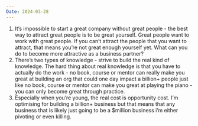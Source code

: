 ```yaml
---
Date: 2024-03-28
---
```

1. It’s impossible to start a great company without great people - the best way to attract great people is to be great yourself. Great people want to work with great people. If you can’t attract the people that you want to attract, that means you’re not great enough yourself yet. What can you do to become more attractive as a business partner?
2. There’s two types of knowledge - strive to build the real kind of knowledge. The hard thing about real knowledge is that you have to actually do the work - no book, course or mentor can really make you great at building an org that could one day impact a billion+ people just like no book, course or mentor can make you great at playing the piano - you can only become great through practice.
3. Especially when you’re young, the real cost is opportunity cost. I’m optimising for building a billion+ business but that means that any business that is likely just going to be a $million business i’m either pivoting or even killing.